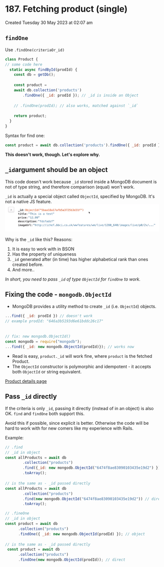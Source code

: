 # 187. Fetching product (single)
Created Tuesday 30 May 2023 at 02:07 am


## `findOne`
Use `.findOne(criteriaOr_id)`

```js
class Product {
// some code here
  static async findById(prodId) {
	const db = getDb();
	
	const product = 
	await db.collection('products')
		.findOne({ _id: prodId }); // _id is inside an Object

	// .findOne(prodId); // also works, matched against `_id`
	
	return product;
  }
}
```

Syntax for find one:
```js
const product = await db.collection('products').findOne({ _id: prodId });
```

**This doesn't work, though. Let's explore why.**


## `_id`argument should be an object
This code doesn't work because `_id` stored inside a MongoDB document is not of type string, and therefore comparison (equal) won't work. 

`_id` is actually a special object called `ObjectId`, specified by MongoDB. It's not a native JS feature. 
![](../../../../assets/187_Fetching_product_single-image-1-6f05df1a.png)

Why is the `_id` like this? Reasons:
1. It is easy to work with in BSON
2. Has the property of uniqueness
3. `_id` generated after (in time) has higher alphabetical rank than ones created before.
4. And more..

*In short, you need to pass `_id` of type `ObjectId` for `findOne` to work.*

## Fixing the code - `mongodb.ObjectId`
- MongoDB provides a utility method to create `_id` (i.e. `ObjectId`) objects.
```js
...find({ _id: prodId }) // doesn't work
// example prodId: "646a3b5193d6e61bddc26c17"


// fix: new mongodb.ObjectId()
const mongodb = require("mongodb");
...find({ _id: new mongodb.ObjectId(prodId)}); // works now
```

- Read is easy, `product._id` will work fine, where `product` is the fetched Product.
- The `ObjectId` constructor is polymorphic and idempotent - it accepts both `ObjectId` or string equivalent.

[Product details page](https://github.com/exemplar-codes/online-shop-with-nosql-mongodb/commit/800c8de7b75f875d77e382d80eddf7cb4696a148)


## Pass `_id` directly
If the criteria is only `_id`, passing it directly (instead of in an object) is also OK. `find` and `findOne` both support this.

Avoid this if possible, since explicit is better. Otherwise the code will be hard to work with for new comers like my experience with Rails.

Example:
```js
// .find
// _id in object
const allProducts = await db
        .collection("products")
        .find({_id: new mongodb.ObjectId("6474f8ae83090103435e19d2") }) // as object
        .toArray();

// is the same as - _id passed directly
const allProducts = await db
        .collection("products")
        .find(new mongodb.ObjectId("6474f8ae83090103435e19d2")) // direct
        .toArray();

```

```js
// .fineOne
// _id in object
const product = await db
      .collection("products")
      .findOne({ _id: new mongodb.ObjectId(prodId) }); // object

// is the same as - _id passed directly
 const product = await db
      .collection("products")
      .findOne(new mongodb.ObjectId(prodId)); // direct
```